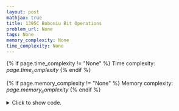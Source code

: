 ```yaml
---
layout: post
mathjax: true
title: 1395C Boboniu Bit Operations
problem_url: None
tags: None
memory_complexity: None
time_complexity: None
---
```




{% if page.time_complexity != "None" %}
Time complexity: ${{ page.time_complexity }}$
{% endif %}

{% if page.memory_complexity != "None" %}
Memory complexity: ${{ page.memory_complexity }}$
{% endif %}

<details>
<summary>
<p style="display:inline">Click to show code.</p>
</summary>
```cpp
{% raw %}
using namespace std;
using vi = vector<int>;
int n, m;
vi a, b;
bool possible(int mask)
{
    for (auto const &ai : a)
    {
        bool ok = false;
        for (auto const &bi : b)
        {
            if (((ai & bi) | mask) == mask)
            {
                ok = true;
                break;
            }
        }
        if (not ok)
            return false;
    }
    return true;
}
int solve(void)
{
    for (int mask = 0; mask < (1 << 9); ++mask)
    {
        if (possible(mask))
            return mask;
    }
    return (1 << 9) - 1;
}
int main(void)
{
    cin >> n >> m;
    a.resize(n);
    b.resize(m);
    for (auto &ai : a)
        cin >> ai;
    for (auto &bi : b)
        cin >> bi;
    cout << solve() << endl;
    return 0;
}

{% endraw %}
```
</details>

